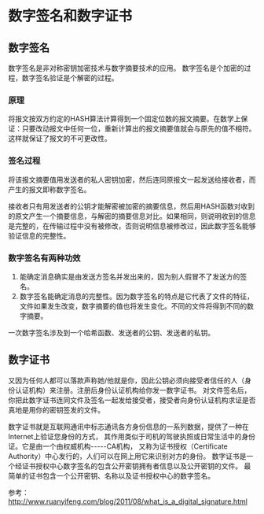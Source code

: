 # 数字签名和数字证书

## 数字签名
数字签名是非对称密钥加密技术与数字摘要技术的应用。
数字签名是个加密的过程，数字签名验证是个解密的过程。

### 原理
将报文按双方约定的HASH算法计算得到一个固定位数的报文摘要。在数学上保证：只要改动报文中任何一位，重新计算出的报文摘要值就会与原先的值不相符。这样就保证了报文的不可更改性。

### 签名过程

将该报文摘要值用发送者的私人密钥加密，然后连同原报文一起发送给接收者，而产生的报文即称数字签名。

接收者只有用发送者的公钥才能解密被加密的摘要信息，然后用HASH函数对收到的原文产生一个摘要信息，与解密的摘要信息对比。如果相同，则说明收到的信息是完整的，在传输过程中没有被修改，否则说明信息被修改过，因此数字签名能够验证信息的完整性。

### 数字签名有两种功效

1. 能确定消息确实是由发送方签名并发出来的，因为别人假冒不了发送方的签名。
2. 数字签名能确定消息的完整性。因为数字签名的特点是它代表了文件的特征，文件如果发生改变，数字摘要的值也将发生变化。不同的文件将得到不同的数字摘要。

一次数字签名涉及到一个哈希函数、发送者的公钥、发送者的私钥。

## 数字证书

又因为任何人都可以落款声称她/他就是你，因此公钥必须向接受者信任的人（身份认证机构）来注册。注册后身份认证机构给你发一数字证书。
对文件签名后，你把此数字证书连同文件及签名一起发给接受者，接受者向身份认证机构求证是否真地是用你的密钥签发的文件。

数字证书就是互联网通讯中标志通讯各方身份信息的一系列数据，提供了一种在Internet上验证您身份的方式，
其作用类似于司机的驾驶执照或日常生活中的身份证。它是由一个由权威机构-----CA机构，
又称为证书授权（Certificate Authority）中心发行的，人们可以在网上用它来识别对方的身份。
数字证书是一个经证书授权中心数字签名的包含公开密钥拥有者信息以及公开密钥的文件。
最简单的证书包含一个公开密钥、名称以及证书授权中心的数字签名。


参考：
http://www.ruanyifeng.com/blog/2011/08/what_is_a_digital_signature.html
